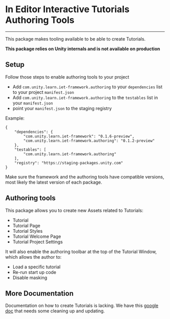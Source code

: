 # In Editor Interactive Tutorials Authoring Tools
---------
This package makes tooling available to be able to create Tutorials.

**This package relies on Unity internals and is not available on production**

## Setup
Follow those steps to enable authoring tools to your project

- Add `com.unity.learn.iet-framework.authoring` to your `dependencies` list to your project `manifest.json`
- Add `com.unity.learn.iet-framework.authoring` to the `testables` list in your `manifest.json`
- point your `manifest.json` to the staging registry

Example:

    {
        "dependencies": {
            "com.unity.learn.iet-framework": "0.1.6-preview",
            "com.unity.learn.iet-framework.authoring": "0.1.2-preview"
        },
        "testables": [
            "com.unity.learn.iet-framework.authoring"
        ],
        "registry": "https://staging-packages.unity.com"
    }
Make sure the framework and the authoring tools have compatible versions, most likely the latest version of each package.

## Authoring tools
This package allows you to create new Assets related to Tutorials:

- Tutorial
- Tutorial Page
- Tutorial Styles
- Tutorial Welcome Page
- Tutorial Project Settings

It will also enable the authoring toolbar at the top of the Tutorial Window, which allows the author to:

- Load a specific tutorial
- Re-run start up code
- Disable masking


## More Documentation
Documentation on how to create Tutorials is lacking.
We have this [google doc](https://docs.google.com/document/d/1P3IMwEiNksUp54kholgX2OfFmTRWTfkGwrlKXi2KfVI/edit#heading=h.4a6rzz7g68uy) that needs some cleaning up and updating.